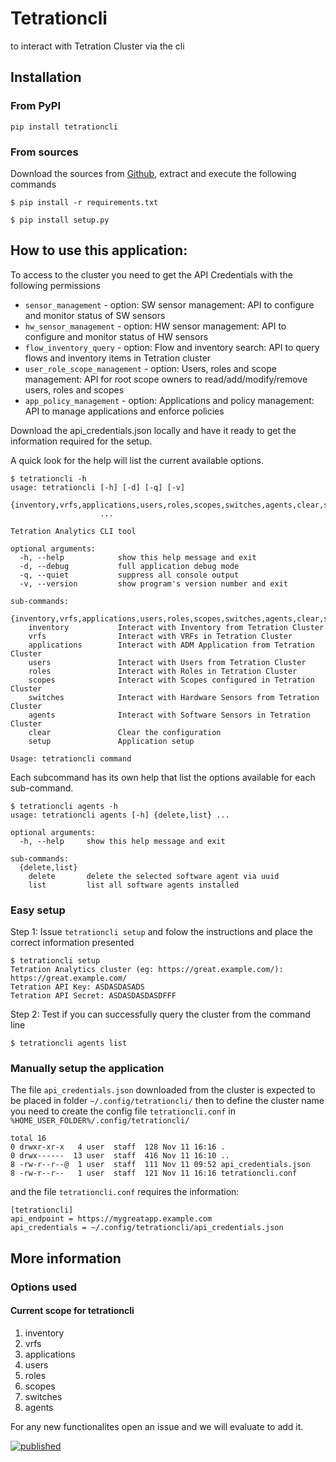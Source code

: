 # Tetrationcli 
to interact with Tetration Cluster via the cli

## Installation

### From PyPI

```
pip install tetrationcli
```

### From sources

Download the sources from [Github](https://github.com/jumolinas/tetrationcli), extract and execute the following commands

```
$ pip install -r requirements.txt

$ pip install setup.py
```

## How to use this application:
To access to the cluster you need to get the API Credentials with the following permissions
* `sensor_management` - option: SW sensor management: API to configure and monitor status of SW sensors
* `hw_sensor_management` - option: HW sensor management: API to configure and monitor status of HW sensors
* `flow_inventory_query` - option: Flow and inventory search: API to query flows and inventory items in Tetration cluster
* `user_role_scope_management` - option: Users, roles and scope management: API for root scope owners to read/add/modify/remove users, roles and scopes
* `app_policy_management` - option: 
 Applications and policy management: API to manage applications and enforce policies

Download the api_credentials.json locally and have it ready to get the information required for the setup.

A quick look for the help will list the current available options.
```
$ tetrationcli -h
usage: tetrationcli [-h] [-d] [-q] [-v]
                    {inventory,vrfs,applications,users,roles,scopes,switches,agents,clear,setup}
                    ...

Tetration Analytics CLI tool

optional arguments:
  -h, --help            show this help message and exit
  -d, --debug           full application debug mode
  -q, --quiet           suppress all console output
  -v, --version         show program's version number and exit

sub-commands:
  {inventory,vrfs,applications,users,roles,scopes,switches,agents,clear,setup}
    inventory           Interact with Inventory from Tetration Cluster
    vrfs                Interact with VRFs in Tetration Cluster
    applications        Interact with ADM Application from Tetration Cluster
    users               Interact with Users from Tetration Cluster
    roles               Interact with Roles in Tetration Cluster
    scopes              Interact with Scopes configured in Tetration Cluster
    switches            Interact with Hardware Sensors from Tetration Cluster
    agents              Interact with Software Sensors in Tetration Cluster
    clear               Clear the configuration
    setup               Application setup

Usage: tetrationcli command
```

Each subcommand has its own help that list the options available for each sub-command.

```
$ tetrationcli agents -h
usage: tetrationcli agents [-h] {delete,list} ...

optional arguments:
  -h, --help     show this help message and exit

sub-commands:
  {delete,list}
    delete       delete the selected software agent via uuid
    list         list all software agents installed

```

### Easy setup

Step 1: Issue `tetrationcli setup` and folow the instructions and place the correct information presented
```
$ tetrationcli setup
Tetration Analytics cluster (eg: https://great.example.com/): https://great.example.com/
Tetration API Key: ASDASDASADS
Tetration API Secret: ASDASDASDASDFFF
```

Step 2: Test if you can successfully query the cluster from the command line
```
$ tetrationcli agents list
```

### Manually setup the application

The file `api_credentials.json` downloaded from the cluster is expected to be placed in 
folder `~/.config/tetrationcli/` then to define the cluster name you need to create the 
config file `tetrationcli.conf` in `%HOME_USER_FOLDER%/.config/tetrationcli/`

```
total 16
0 drwxr-xr-x   4 user  staff  128 Nov 11 16:16 .
0 drwx------  13 user  staff  416 Nov 11 16:10 ..
8 -rw-r--r--@  1 user  staff  111 Nov 11 09:52 api_credentials.json
8 -rw-r--r--   1 user  staff  121 Nov 11 16:16 tetrationcli.conf
```
and the file `tetrationcli.conf` requires the information:
```
[tetrationcli]
api_endpoint = https://mygreatapp.example.com
api_credentials = ~/.config/tetrationcli/api_credentials.json
```

## More information

### Options used

#### Current scope for tetrationcli
1. inventory
2. vrfs
3. applications
4. users
5. roles
6. scopes
7. switches
8. agents

For any new functionalites open an issue and we will evaluate to add it.

[![published](https://static.production.devnetcloud.com/codeexchange/assets/images/devnet-published.svg)](https://developer.cisco.com/codeexchange/github/repo/jumolinas/tetrationcli)
